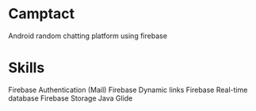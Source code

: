 # Camptact
Android random chatting platform using firebase


# Skills
Firebase Authentication (Mail)
Firebase Dynamic links
Firebase Real-time database
Firebase Storage
Java Glide


